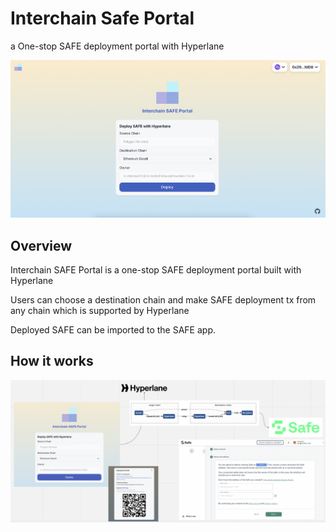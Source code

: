 # Interchain Safe Portal

a One-stop SAFE deployment portal with Hyperlane

![top](./docs/top.png)

## Overview

Interchain SAFE Portal is a one-stop SAFE deployment portal built with Hyperlane

Users can choose a destination chain and make SAFE deployment tx from any chain which is supported by Hyperlane

Deployed SAFE can be imported to the SAFE app.

## How it works

![how-it-works](./docs/how-it-works.png)
